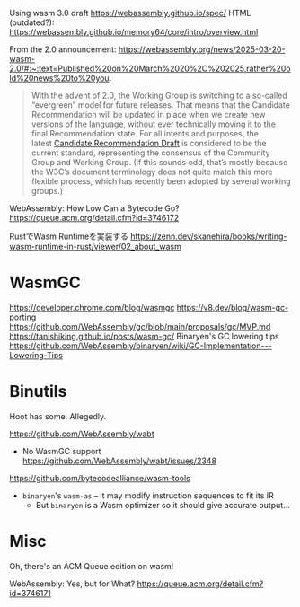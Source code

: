 Using wasm 3.0 draft
https://webassembly.github.io/spec/
HTML (outdated?):
https://webassembly.github.io/memory64/core/intro/overview.html

From the 2.0 announcement:
https://webassembly.org/news/2025-03-20-wasm-2.0/#:~:text=Published%20on%20March%2020%2C%202025,rather%20old%20news%20to%20you.
> With the advent of 2.0, the Working Group is switching to a so-called “evergreen” model for future releases. That means that the Candidate Recommendation will be updated in place when we create new versions of the language, without ever technically moving it to the final Recommendation state. For all intents and purposes, the latest [Candidate Recommendation Draft](https://www.w3.org/TR/wasm-core-2/) is considered to be the current standard, representing the consensus of the Community Group and Working Group. (If this sounds odd, that’s mostly because the W3C’s document terminology does not quite match this more flexible process, which has recently been adopted by several working groups.)


WebAssembly: How Low Can a Bytecode Go?
https://queue.acm.org/detail.cfm?id=3746172

RustでWasm Runtimeを実装する
https://zenn.dev/skanehira/books/writing-wasm-runtime-in-rust/viewer/02_about_wasm

# WasmGC
https://developer.chrome.com/blog/wasmgc
https://v8.dev/blog/wasm-gc-porting
https://github.com/WebAssembly/gc/blob/main/proposals/gc/MVP.md
https://tanishiking.github.io/posts/wasm-gc/
Binaryen's GC lowering tips
https://github.com/WebAssembly/binaryen/wiki/GC-Implementation---Lowering-Tips


# Binutils
Hoot has some. Allegedly.

https://github.com/WebAssembly/wabt
- No WasmGC support
https://github.com/WebAssembly/wabt/issues/2348

https://github.com/bytecodealliance/wasm-tools

- `binaryen`'s `wasm-as` – it may modify instruction sequences to fit its IR
	- But `binaryen` is a Wasm optimizer so it should give accurate output...
# Misc
Oh, there's an ACM Queue edition on wasm!

WebAssembly: Yes, but for What?
https://queue.acm.org/detail.cfm?id=3746171